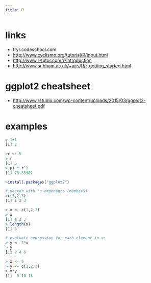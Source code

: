 ```yaml
---
title: R
---
```


# links
* tryr.codeschool.com
* <http://www.cyclismo.org/tutorial/R/input.html>
* <http://www.r-tutor.com/r-introduction>
* <http://www.sr.bham.ac.uk/~ajrs/R/r-getting_started.html>


# ggplot2 cheatsheet
* <http://www.rstudio.com/wp-content/uploads/2015/03/ggplot2-cheatsheet.pdf>

# examples
```r
> 1+1
[1] 2

>r <- 5
> r
[1] 5
> pi * r^2
[1] 78.53982

>install.packages("ggplot2")

# vector with 'c'omponents (members)
>c(1,2,3)  
[1] 1 2 3

> x <- c(1,2,3)
> x
[1] 1 2 3
> length(x)
[1] 3

# evaluate expression for each element in x:
> y <- 2*x
> y
[1] 2 4 6

> x <- 5
> y <- c(1,2,3)
> x*y
[1]  5 10 15


```